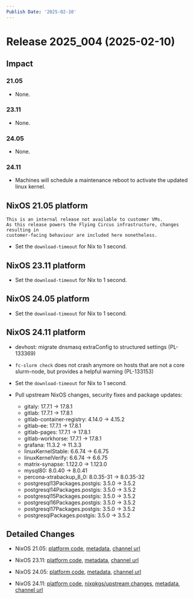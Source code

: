 ```yaml
---
Publish Date: '2025-02-10'
---
```



# Release 2025_004 (2025-02-10)

## Impact

### 21.05

- None.


### 23.11

- None.


### 24.05

- None.


### 24.11

- Machines will schedule a maintenance reboot to activate the updated linux kernel.


## NixOS 21.05 platform

```{note}
This is an internal release not available to customer VMs.
As this release powers the Flying Circus infrastructure, changes resulting in
customer-facing behaviour are included here nonetheless.
```

- Set the `download-timeout` for Nix to 1 second.


## NixOS 23.11 platform

- Set the `download-timeout` for Nix to 1 second.


## NixOS 24.05 platform

- Set the `download-timeout` for Nix to 1 second.


## NixOS 24.11 platform

- devhost: migrate dnsmasq extraConfig to structured settings (PL-133369)

- `fc-slurm check` does not crash anymore on hosts that are not a core slurm-node, but provides a helpful warning (PL-133153)

- Set the `download-timeout` for Nix to 1 second.

- Pull upstream NixOS changes, security fixes and package updates:
    - gitaly: 17.7.1 -> 17.8.1
    - gitlab: 17.7.1 -> 17.8.1
    - gitlab-container-registry: 4.14.0 -> 4.15.2
    - gitlab-ee: 17.7.1 -> 17.8.1
    - gitlab-pages: 17.7.1 -> 17.8.1
    - gitlab-workhorse: 17.7.1 -> 17.8.1
    - grafana: 11.3.2 -> 11.3.3
    - linuxKernelStable: 6.6.74 -> 6.6.75
    - linuxKernelVerify: 6.6.74 -> 6.6.75
    - matrix-synapse: 1.122.0 -> 1.123.0
    - mysql80: 8.0.40 -> 8.0.41
    - percona-xtrabackup_8_0: 8.0.35-31 -> 8.0.35-32
    - postgresql13Packages.postgis: 3.5.0 -> 3.5.2
    - postgresql14Packages.postgis: 3.5.0 -> 3.5.2
    - postgresql15Packages.postgis: 3.5.0 -> 3.5.2
    - postgresql16Packages.postgis: 3.5.0 -> 3.5.2
    - postgresql17Packages.postgis: 3.5.0 -> 3.5.2
    - postgresqlPackages.postgis: 3.5.0 -> 3.5.2


## Detailed Changes

- NixOS 21.05: [platform code](https://github.com/flyingcircusio/fc-nixos/compare/f4d1983f2a2f2fc372ed590280eb00e860307ddb...cb34a33a284401eb8ae87ec5e90d8b9226d4cff2), [metadata](https://my.flyingcircus.io/releases/metadata/fc-21.05-production/2025_004), [channel url](https://hydra.flyingcircus.io/build/4355692/download/1/nixexprs.tar.xz)

- NixOS 23.11: [platform code](https://github.com/flyingcircusio/fc-nixos/compare/84077003f93175ed9ce00b31e6bcee03708b09b4...888693e578bd47f8ceb6342fa13f5bc6347fd835), [metadata](https://my.flyingcircus.io/releases/metadata/fc-23.11-production/2025_004), [channel url](https://hydra.flyingcircus.io/build/4355894/download/1/nixexprs.tar.xz)

- NixOS 24.05: [platform code](https://github.com/flyingcircusio/fc-nixos/compare/6dec8072040d475496158a1dcf51b3f0c9b993ed...84e13e3c6749021490bd84d21a3056403fb52654), [metadata](https://my.flyingcircus.io/releases/metadata/fc-24.05-production/2025_004), [channel url](https://hydra.flyingcircus.io/build/4355921/download/1/nixexprs.tar.xz)

- NixOS 24.11: [platform code](https://github.com/flyingcircusio/fc-nixos/compare/3cb6e1abc453c2db86c1c1049d93259f1134894e...6641aba14d53aa0bb38cb49c52fe9f4b9ee9c590), [nixpkgs/upstream changes](https://github.com/flyingcircusio/nixpkgs/compare/d6f8a181c810da7200483680ccf011db767faa22...9f961dec97e23c97e35dad3c25438cd4d8ee9cbc), [metadata](https://my.flyingcircus.io/releases/metadata/fc-24.11-production/2025_004), [channel url](https://hydra.flyingcircus.io/build/4355446/download/1/nixexprs.tar.xz)


